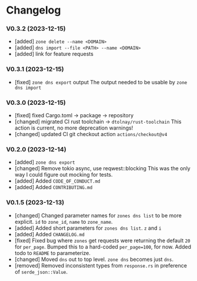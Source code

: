 # Changelog

### V0.3.2 (2023-12-15)

- [added] `zone delete --name <DOMAIN>`
- [added] `dns import --file <PATH> --name <DOMAIN>`
- [added] link for feature requests

### V0.3.1 (2023-12-15)

- [fixed] `zone dns export` output
  The output needed to be usable by `zone dns import`

### V0.3.0 (2023-12-15)

- [fixed] fixed Cargo.toml -> package -> repository
- [changed] migrated CI rust toolchain -> `dtolnay/rust-toolchain`
  This action is current, no more deprecation warnings!
- [changed] updated CI git checkout action `actions/checkout@v4`

### V0.2.0 (2023-12-14)

- [added] `zone dns export`
- [changed] Remove tokio async, use reqwest::blocking
  This was the only way I could figure out mocking for tests.
- [added] Added `CODE_OF_CONDUCT.md`
- [added] Added `CONTRIBUTING.md`

### V0.1.5 (2023-12-13)

- [changed] Changed parameter names for `zones dns list` to be more explicit. `id` to `zone_id`, `name` to `zone_name`.
- [added] Added short parameters for `zones dns list`. `z` and `i`
- [added] Added `CHANGELOG.md`
- [fixed] Fixed bug where `zones` get requests were returning the default `20` for `per_page`. 
  Bumped this to a hard-coded `per_page=100`, for now. Added todo to `README` to parameterize.
- [changed] Moved `dns` out to top level. `zone dns` becomes just `dns`.
- [removed] Removed inconsistent types from `response.rs` in preference of `serde_json::Value`.
